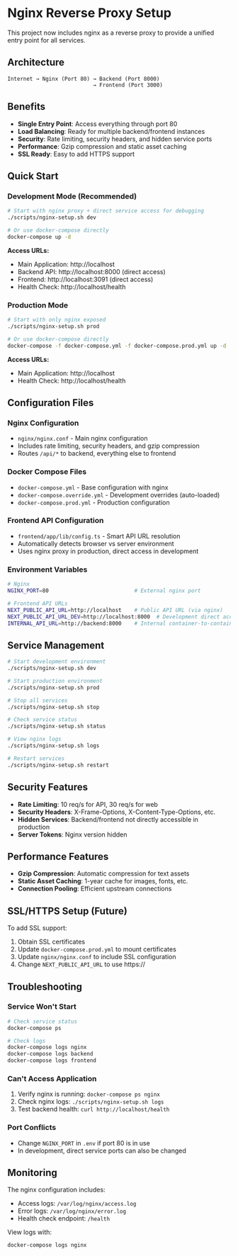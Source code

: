 # Nginx Reverse Proxy Setup

This project now includes nginx as a reverse proxy to provide a unified entry point for all services.

## Architecture

```
Internet → Nginx (Port 80) → Backend (Port 8000)
                           → Frontend (Port 3000)
```

## Benefits

- **Single Entry Point**: Access everything through port 80
- **Load Balancing**: Ready for multiple backend/frontend instances
- **Security**: Rate limiting, security headers, and hidden service ports
- **Performance**: Gzip compression and static asset caching
- **SSL Ready**: Easy to add HTTPS support

## Quick Start

### Development Mode (Recommended)
```bash
# Start with nginx proxy + direct service access for debugging
./scripts/nginx-setup.sh dev

# Or use docker-compose directly
docker-compose up -d
```

**Access URLs:**
- Main Application: http://localhost
- Backend API: http://localhost:8000 (direct access)
- Frontend: http://localhost:3091 (direct access)
- Health Check: http://localhost/health

### Production Mode
```bash
# Start with only nginx exposed
./scripts/nginx-setup.sh prod

# Or use docker-compose directly
docker-compose -f docker-compose.yml -f docker-compose.prod.yml up -d
```

**Access URLs:**
- Main Application: http://localhost
- Health Check: http://localhost/health

## Configuration Files

### Nginx Configuration
- `nginx/nginx.conf` - Main nginx configuration
- Includes rate limiting, security headers, and gzip compression
- Routes `/api/*` to backend, everything else to frontend

### Docker Compose Files
- `docker-compose.yml` - Base configuration with nginx
- `docker-compose.override.yml` - Development overrides (auto-loaded)
- `docker-compose.prod.yml` - Production configuration

### Frontend API Configuration
- `frontend/app/lib/config.ts` - Smart API URL resolution
- Automatically detects browser vs server environment
- Uses nginx proxy in production, direct access in development

### Environment Variables
```bash
# Nginx
NGINX_PORT=80                           # External nginx port

# Frontend API URLs
NEXT_PUBLIC_API_URL=http://localhost    # Public API URL (via nginx)
NEXT_PUBLIC_API_URL_DEV=http://localhost:8000  # Development direct access
INTERNAL_API_URL=http://backend:8000    # Internal container-to-container URL
```

## Service Management

```bash
# Start development environment
./scripts/nginx-setup.sh dev

# Start production environment
./scripts/nginx-setup.sh prod

# Stop all services
./scripts/nginx-setup.sh stop

# Check service status
./scripts/nginx-setup.sh status

# View nginx logs
./scripts/nginx-setup.sh logs

# Restart services
./scripts/nginx-setup.sh restart
```

## Security Features

- **Rate Limiting**: 10 req/s for API, 30 req/s for web
- **Security Headers**: X-Frame-Options, X-Content-Type-Options, etc.
- **Hidden Services**: Backend/frontend not directly accessible in production
- **Server Tokens**: Nginx version hidden

## Performance Features

- **Gzip Compression**: Automatic compression for text assets
- **Static Asset Caching**: 1-year cache for images, fonts, etc.
- **Connection Pooling**: Efficient upstream connections

## SSL/HTTPS Setup (Future)

To add SSL support:

1. Obtain SSL certificates
2. Update `docker-compose.prod.yml` to mount certificates
3. Update `nginx/nginx.conf` to include SSL configuration
4. Change `NEXT_PUBLIC_API_URL` to use https://

## Troubleshooting

### Service Won't Start
```bash
# Check service status
docker-compose ps

# Check logs
docker-compose logs nginx
docker-compose logs backend
docker-compose logs frontend
```

### Can't Access Application
1. Verify nginx is running: `docker-compose ps nginx`
2. Check nginx logs: `./scripts/nginx-setup.sh logs`
3. Test backend health: `curl http://localhost/health`

### Port Conflicts
- Change `NGINX_PORT` in `.env` if port 80 is in use
- In development, direct service ports can also be changed

## Monitoring

The nginx configuration includes:
- Access logs: `/var/log/nginx/access.log`
- Error logs: `/var/log/nginx/error.log`
- Health check endpoint: `/health`

View logs with:
```bash
docker-compose logs nginx
```
